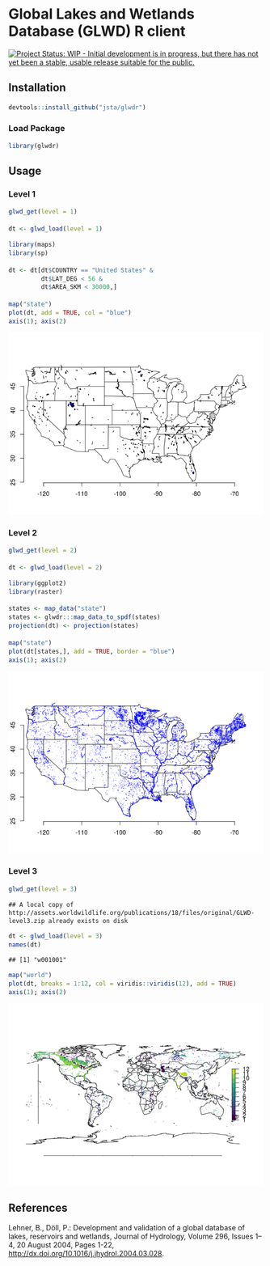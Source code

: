 
<!-- README.md is generated from README.Rmd. Please edit that file -->
Global Lakes and Wetlands Database (GLWD) R client
==================================================

[![Project Status: WIP - Initial development is in progress, but there has not yet been a stable, usable release suitable for the public.](http://www.repostatus.org/badges/latest/wip.svg)](http://www.repostatus.org/#wip)

Installation
------------

``` r
devtools::install_github("jsta/glwdr")
```

### Load Package

``` r
library(glwdr)
```

Usage
-----

### Level 1

``` r
glwd_get(level = 1)

dt <- glwd_load(level = 1)
```

``` r
library(maps)
library(sp)

dt <- dt[dt$COUNTRY == "United States" &
         dt$LAT_DEG < 56 &
         dt$AREA_SKM < 30000,] 
 
map("state")
plot(dt, add = TRUE, col = "blue")
axis(1); axis(2)
```

![](README_files/figure-markdown_github/unnamed-chunk-5-1.png)

### Level 2

``` r
glwd_get(level = 2)

dt <- glwd_load(level = 2)
```

``` r
library(ggplot2)
library(raster)

states <- map_data("state")
states <- glwdr:::map_data_to_spdf(states)
projection(dt) <- projection(states)

map("state")
plot(dt[states,], add = TRUE, border = "blue")
axis(1); axis(2)
```

![](README_files/figure-markdown_github/unnamed-chunk-9-1.png)

### Level 3

``` r
glwd_get(level = 3)
```

    ## A local copy of http://assets.worldwildlife.org/publications/18/files/original/GLWD-level3.zip already exists on disk

``` r
dt <- glwd_load(level = 3)
names(dt)
```

    ## [1] "w001001"

``` r
map("world")
plot(dt, breaks = 1:12, col = viridis::viridis(12), add = TRUE)
axis(1); axis(2)
```

![](README_files/figure-markdown_github/unnamed-chunk-12-1.png)

References
----------

Lehner, B., Döll, P.: Development and validation of a global database of lakes, reservoirs and wetlands, Journal of Hydrology, Volume 296, Issues 1–4, 20 August 2004, Pages 1-22, <http://dx.doi.org/10.1016/j.jhydrol.2004.03.028>.
